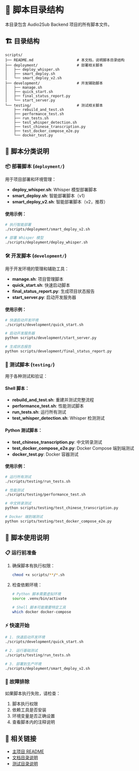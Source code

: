 # 🔧 脚本目录结构

本目录包含 Audio2Sub Backend 项目的所有脚本文件。

## 🏗️ 目录结构

```
scripts/
├── README.md                    # 本文档，说明脚本目录结构
├── deployment/                  # 部署相关脚本
│   ├── deploy_whisper.sh
│   ├── smart_deploy.sh
│   └── smart_deploy_v2.sh
├── development/                 # 开发辅助脚本
│   ├── manage.sh
│   ├── quick_start.sh
│   ├── final_status_report.py
│   └── start_server.py
└── testing/                     # 测试相关脚本
    ├── rebuild_and_test.sh
    ├── performance_test.sh
    ├── run_tests.sh
    ├── test_whisper_detection.sh
    ├── test_chinese_transcription.py
    ├── test_docker_compose_e2e.py
    └── docker_test.py
```

## 🚀 脚本分类说明

### 📦 部署脚本 (`deployment/`)
用于项目部署和环境管理：

- **deploy_whisper.sh**: Whisper 模型部署脚本
- **smart_deploy.sh**: 智能部署脚本（v1）
- **smart_deploy_v2.sh**: 智能部署脚本（v2，推荐）

#### 使用示例：
```bash
# 执行智能部署
./scripts/deployment/smart_deploy_v2.sh

# 部署 Whisper 模型
./scripts/deployment/deploy_whisper.sh
```

### 🛠️ 开发脚本 (`development/`)
用于开发环境的管理和辅助工具：

- **manage.sh**: 项目管理脚本
- **quick_start.sh**: 快速启动脚本
- **final_status_report.py**: 生成项目状态报告
- **start_server.py**: 启动开发服务器

#### 使用示例：
```bash
# 快速启动开发环境
./scripts/development/quick_start.sh

# 启动开发服务器
python scripts/development/start_server.py

# 生成状态报告
python scripts/development/final_status_report.py
```

### 🧪 测试脚本 (`testing/`)
用于各种测试和验证：

#### Shell 脚本：
- **rebuild_and_test.sh**: 重建并测试完整流程
- **performance_test.sh**: 性能测试脚本
- **run_tests.sh**: 运行所有测试
- **test_whisper_detection.sh**: Whisper 检测测试

#### Python 测试脚本：
- **test_chinese_transcription.py**: 中文转录测试
- **test_docker_compose_e2e.py**: Docker Compose 端到端测试
- **docker_test.py**: Docker 容器测试

#### 使用示例：
```bash
# 运行所有测试
./scripts/testing/run_tests.sh

# 性能测试
./scripts/testing/performance_test.sh

# 中文转录测试
python scripts/testing/test_chinese_transcription.py

# Docker 端到端测试
python scripts/testing/test_docker_compose_e2e.py
```

## 🔧 脚本使用说明

### 📋 运行前准备
1. 确保脚本有执行权限：
   ```bash
   chmod +x scripts/**/*.sh
   ```

2. 检查依赖环境：
   ```bash
   # Python 脚本需要虚拟环境
   source .venv/bin/activate
   
   # Shell 脚本可能需要特定工具
   which docker docker-compose
   ```

### ⚡ 快速开始
```bash
# 1. 快速启动开发环境
./scripts/development/quick_start.sh

# 2. 运行基础测试
./scripts/testing/run_tests.sh

# 3. 部署到生产环境
./scripts/deployment/smart_deploy_v2.sh
```

### 🐛 故障排除
如果脚本执行失败，请检查：
1. 脚本执行权限
2. 依赖工具是否安装
3. 环境变量是否正确设置
4. 查看脚本内的注释说明

## 🔗 相关链接

- [主项目 README](../README.md)
- [文档目录说明](../docs/README.md)
- [测试目录说明](../tests/README.md)
